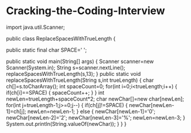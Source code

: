 # Cracking-the-Coding-Interview


import java.util.Scanner;

public class ReplaceSpacesWithTrueLength {
	
public static final char SPACE=' ';

public static void main(String[] args) {
	Scanner scanner=new Scanner(System.in);
	String s=scanner.nextLine();
	replaceSpacesWithTrueLength(s,13);
}
public static void replaceSpacesWithTrueLength(String s,int trueLength)
{
	char ch[]=s.toCharArray();
	int spaceCount=0;
	for(int i=0;i<trueLength;i++)
	{
		if(ch[i]==SPACE)
		{
			spaceCount++;
		}
	}
	int newLen=trueLength+spaceCount*2;
	char newChar[]=new char[newLen];
	for(int j=trueLength-1;j>=0;j--)
	{
		if(ch[j]!=SPACE)
		{
		newChar[newLen-1]=ch[j];
		newLen=newLen-1;
		}
		else
		{
			newChar[newLen-1]='0';
			newChar[newLen-2]='2';
			newChar[newLen-3]='%';
			newLen=newLen-3;
		}
		System.out.println(String.valueOf(newChar));
	}
}
}
